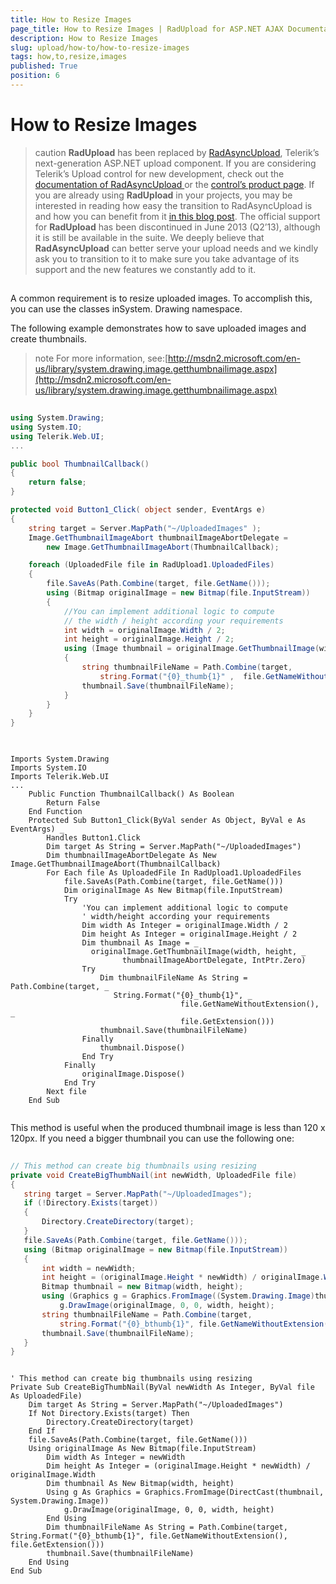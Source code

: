 ```yaml
---
title: How to Resize Images
page_title: How to Resize Images | RadUpload for ASP.NET AJAX Documentation
description: How to Resize Images
slug: upload/how-to/how-to-resize-images
tags: how,to,resize,images
published: True
position: 6
---
```


# How to Resize Images



>caution  **RadUpload** has been replaced by [RadAsyncUpload](http://demos.telerik.com/aspnet-ajax/asyncupload/examples/overview/defaultcs.aspx), Telerik’s next-generation ASP.NET upload component. If you are considering Telerik’s Upload control for new development, check out the [documentation of RadAsyncUpload ](http://www.telerik.com/help/aspnet-ajax/asyncupload-overview.html) or the [control’s product page](http://www.telerik.com/products/aspnet-ajax/asyncupload.aspx). If you are already using **RadUpload** in your projects, you may be interested in reading how easy the transition to RadAsyncUpload is and how you can benefit from it [in this blog post](http://blogs.telerik.com/blogs/12-12-05/the-case-of-telerik-s-new-old-asp.net-ajax-upload-control-radasyncupload). The official support for **RadUpload** has been discontinued in June 2013 (Q2’13), although it is still be available in the suite. We deeply believe that **RadAsyncUpload** can better serve your upload needs and we kindly ask you to transition to it to make sure you take advantage of its support and the new features we constantly add to it.
>


## 

A common requirement is to resize uploaded images. To accomplish this, you can use the classes inSystem. Drawing namespace.

The following example demonstrates how to save uploaded images and create thumbnails.

>note For more information, see:[http://msdn2.microsoft.com/en-us/library/system.drawing.image.getthumbnailimage.aspx](http://msdn2.microsoft.com/en-us/library/system.drawing.image.getthumbnailimage.aspx)
>






````C#
	     
using System.Drawing;
using System.IO;
using Telerik.Web.UI;
...

public bool ThumbnailCallback()
{  
    return false;
}

protected void Button1_Click( object sender, EventArgs e)
{  
    string target = Server.MapPath("~/UploadedImages" );
    Image.GetThumbnailImageAbort thumbnailImageAbortDelegate =
        new Image.GetThumbnailImageAbort(ThumbnailCallback);  

    foreach (UploadedFile file in RadUpload1.UploadedFiles)
    {  
        file.SaveAs(Path.Combine(target, file.GetName()));  
        using (Bitmap originalImage = new Bitmap(file.InputStream))
        { 
            //You can implement additional logic to compute
            // the width / height according your requirements
            int width = originalImage.Width / 2;
            int height = originalImage.Height / 2; 
            using (Image thumbnail = originalImage.GetThumbnailImage(width, height, thumbnailImageAbortDelegate, IntPtr.Zero))   
            {   
                string thumbnailFileName = Path.Combine(target,
                    string.Format("{0}_thumb{1}" ,  file.GetNameWithoutExtension(), file.GetExtension()));
                thumbnail.Save(thumbnailFileName);   
            }   
        } 
    }
}
				
````
````VB.NET
	     	
Imports System.Drawing
Imports System.IO
Imports Telerik.Web.UI
...
    Public Function ThumbnailCallback() As Boolean
        Return False
    End Function
    Protected Sub Button1_Click(ByVal sender As Object, ByVal e As EventArgs) _
        Handles Button1.Click
        Dim target As String = Server.MapPath("~/UploadedImages")
        Dim thumbnailImageAbortDelegate As New Image.GetThumbnailImageAbort(ThumbnailCallback)
        For Each file As UploadedFile In RadUpload1.UploadedFiles
            file.SaveAs(Path.Combine(target, file.GetName()))
            Dim originalImage As New Bitmap(file.InputStream)
            Try
                'You can implement additional logic to compute
                ' width/height according your requirements
                Dim width As Integer = originalImage.Width / 2
                Dim height As Integer = originalImage.Height / 2
                Dim thumbnail As Image = _
                  originalImage.GetThumbnailImage(width, height, _
                         thumbnailImageAbortDelegate, IntPtr.Zero)
                Try
                    Dim thumbnailFileName As String = Path.Combine(target, _
                       String.Format("{0}_thumb{1}", _
                                      file.GetNameWithoutExtension(), _
                                      file.GetExtension()))
                    thumbnail.Save(thumbnailFileName)
                Finally
                    thumbnail.Dispose()
                End Try
            Finally
                originalImage.Dispose()
            End Try
        Next file
    End Sub
	
````


This method is useful when the produced thumbnail image is less than 120 x 120px. If you need a bigger thumbnail you can use the following one:





````C#
	     
// This method can create big thumbnails using resizing
private void CreateBigThumbNail(int newWidth, UploadedFile file)
{
   string target = Server.MapPath("~/UploadedImages");
   if (!Directory.Exists(target))
   {
       Directory.CreateDirectory(target);
   }
   file.SaveAs(Path.Combine(target, file.GetName()));
   using (Bitmap originalImage = new Bitmap(file.InputStream))
   {
       int width = newWidth;
       int height = (originalImage.Height * newWidth) / originalImage.Width;
       Bitmap thumbnail = new Bitmap(width, height);
       using (Graphics g = Graphics.FromImage((System.Drawing.Image)thumbnail))
           g.DrawImage(originalImage, 0, 0, width, height);
       string thumbnailFileName = Path.Combine(target,
           string.Format("{0}_bthumb{1}", file.GetNameWithoutExtension(), file.GetExtension()));
       thumbnail.Save(thumbnailFileName);
   }
} 

````
````VB.NET
		
' This method can create big thumbnails using resizing
Private Sub CreateBigThumbNail(ByVal newWidth As Integer, ByVal file As UploadedFile)
    Dim target As String = Server.MapPath("~/UploadedImages")
    If Not Directory.Exists(target) Then
        Directory.CreateDirectory(target)
    End If
    file.SaveAs(Path.Combine(target, file.GetName()))
    Using originalImage As New Bitmap(file.InputStream)
        Dim width As Integer = newWidth
        Dim height As Integer = (originalImage.Height * newWidth) / originalImage.Width
        Dim thumbnail As New Bitmap(width, height)
        Using g As Graphics = Graphics.FromImage(DirectCast(thumbnail, System.Drawing.Image))
            g.DrawImage(originalImage, 0, 0, width, height)
        End Using
        Dim thumbnailFileName As String = Path.Combine(target, String.Format("{0}_bthumb{1}", file.GetNameWithoutExtension(), file.GetExtension()))
        thumbnail.Save(thumbnailFileName)
    End Using
End Sub
	
````

